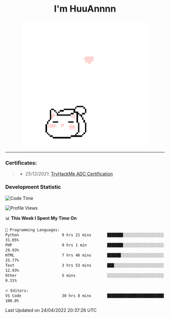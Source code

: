 <h1 align='center'>I'm HuuAnnnn</h1>
<p align="center">
 <img src="cat_intro.gif" />
</p>

___

### Certificates:
>- *25/12/2021*: [TryHackMe ADC Certification](https://tryhackme-certificates.s3-eu-west-1.amazonaws.com/THM-HKVVJOIWJA.png)


### Development Statistic

<!--START_SECTION:waka-->
![Code Time](http://img.shields.io/badge/Code%20Time-116%20hrs%2056%20mins-blue)

![Profile Views](http://img.shields.io/badge/Profile%20Views-18-blue)

📊 **This Week I Spent My Time On** 

```text
💬 Programming Languages: 
Python                   9 hrs 21 mins       ███████░░░░░░░░░░░░░░░░░░   31.05% 
PHP                      9 hrs 1 min         ███████░░░░░░░░░░░░░░░░░░   29.93% 
HTML                     7 hrs 46 mins       ██████░░░░░░░░░░░░░░░░░░░   25.77% 
Text                     3 hrs 53 mins       ███░░░░░░░░░░░░░░░░░░░░░░   12.93% 
Other                    5 mins              ░░░░░░░░░░░░░░░░░░░░░░░░░   0.31%

🔥 Editors: 
VS Code                  30 hrs 8 mins       █████████████████████████   100.0%

```


 Last Updated on 24/04/2022 20:37:26 UTC
<!--END_SECTION:waka-->
